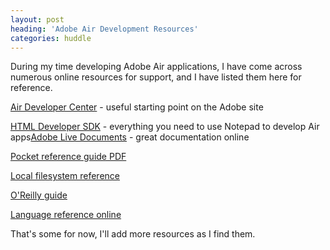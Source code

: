 ```yaml
---
layout: post
heading: 'Adobe Air Development Resources'
categories: huddle
---
```


During my time developing Adobe Air applications, I have come across numerous online resources for support, and I have listed them here for reference.

[Air Developer Center](http://www.adobe.com/devnet/air/) - useful starting point on the Adobe site

[HTML Developer SDK](http://www.adobe.com/products/air/tools/sdk/) - everything you need to use Notepad to develop Air apps[Adobe Live Documents](http://livedocs.adobe.com/air/1/devappshtml/help.html) - great documentation online

[Pocket reference guide PDF](http://onair.adobe.com/files/AIRforJSDevPocketGuide.pdf?sdid=CEYFA)

[Local filesystem reference](http://labs.adobe.com/wiki/index.php/Apollo:Articles:Apollo_Local_File_System)

[O'Reilly guide](http://oreilly.com/catalog/9780596515195/index.html)

[Language reference online](http://help.adobe.com/en_US/AIR/1.1/jslr/index.html)

That's some for now, I'll add more resources as I find them.